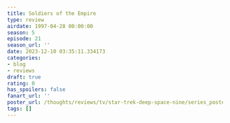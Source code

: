 ```yaml
---
title: Soldiers of the Empire
type: review
airdate: 1997-04-28 00:00:00
season: 5
episode: 21
season_url: ''
date: 2023-12-10 03:35:11.334173
categories:
- blog
- reviews
draft: true
rating: 0
has_spoilers: false
fanart_url: ''
poster_url: /thoughts/reviews/tv/star-trek-deep-space-nine/series_poster.jpg
tags: []
---
```


